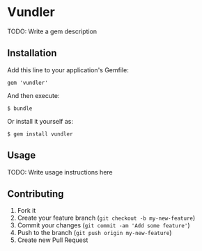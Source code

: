# Vundler

TODO: Write a gem description

## Installation

Add this line to your application's Gemfile:

    gem 'vundler'

And then execute:

    $ bundle

Or install it yourself as:

    $ gem install vundler

## Usage

TODO: Write usage instructions here

## Contributing

1. Fork it
2. Create your feature branch (`git checkout -b my-new-feature`)
3. Commit your changes (`git commit -am 'Add some feature'`)
4. Push to the branch (`git push origin my-new-feature`)
5. Create new Pull Request
